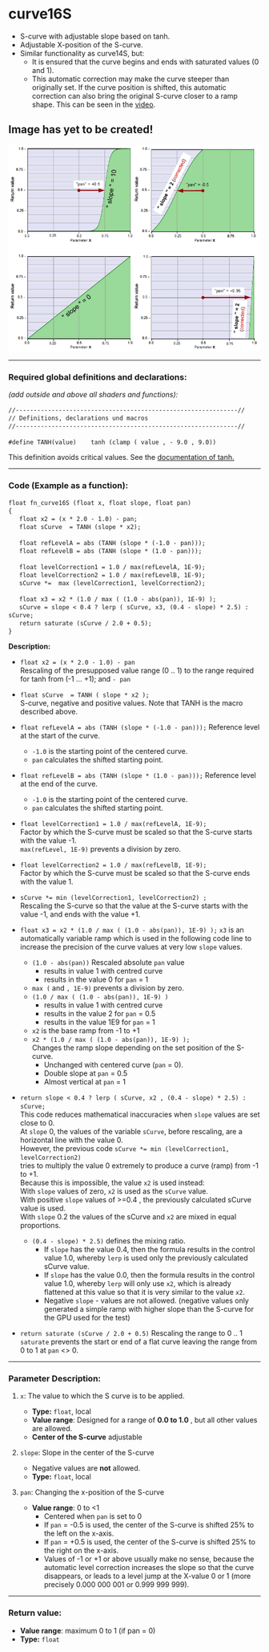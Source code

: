 # curve16S

- S-curve with adjustable slope based on tanh. 
- Adjustable X-position of the S-curve.
- Similar functionality as curve14S, but:  
   - It is ensured that the curve begins and ends with saturated values (0 and 1).
   - This automatic correction may make the curve steeper than originally set. 
     If the curve position is shifted, this automatic correction can also bring the original S-curve closer to a ramp shape. 
     This can be seen in the [video](video/curve16S.mp4).  

## Image has yet to be created!
![](img/curve16S.png)  
  
  ---
    
### Required global definitions and declarations:
*(add outside and above all shaders and functions):*
```` Code
//--------------------------------------------------------------//
// Definitions, declarations und macros
//--------------------------------------------------------------//

#define TANH(value)    tanh (clamp ( value , - 9.0 , 9.0))
````
This definition avoids critical values. See the [documentation of tanh.](../../Basics/Functions/Cg_standard_library/tanh/README.md#critical-parameter-values)  

---
  
### Code (Example as a function):  
```` Code
float fn_curve16S (float x, float slope, float pan)
{
   float x2 = (x * 2.0 - 1.0) - pan;
   float sCurve  = TANH (slope * x2);

   float refLevelA = abs (TANH (slope * (-1.0 - pan))); 
   float refLevelB = abs (TANH (slope * (1.0 - pan)));

   float levelCorrection1 = 1.0 / max(refLevelA, 1E-9);
   float levelCorrection2 = 1.0 / max(refLevelB, 1E-9);
   sCurve *=  max (levelCorrection1, levelCorrection2);
   
   float x3 = x2 * (1.0 / max ( (1.0 - abs(pan)), 1E-9) );
   sCurve = slope < 0.4 ? lerp ( sCurve, x3, (0.4 - slope) * 2.5) : sCurve;
   return saturate (sCurve / 2.0 + 0.5);
}

````

**Description:**  
      
   - `float x2 = (x * 2.0 - 1.0) - pan`  
      Rescaling of the presupposed value range (0 .. 1) to the range required for tanh from (-1 ... +1); and `- pan` 

   - `float sCurve  = TANH ( slope * x2 );`  
      S-curve, negative and positive values. Note that TANH is the macro described above.  

   - `float refLevelA = abs (TANH (slope * (-1.0 - pan)));`  Reference level at the start of the curve.  
      - `-1.0` is the starting point of the centered curve.  
      - `pan` calculates the shifted starting point.
       
   - `float refLevelB = abs (TANH (slope * (1.0 - pan)));` Reference level at the end of the curve. 
      - `-1.0` is the starting point of the centered curve.  
      - `pan` calculates the shifted starting point.
  
   - `float levelCorrection1 = 1.0 / max(refLevelA, 1E-9);`  
      Factor by which the S-curve must be scaled so that the S-curve starts with the value -1.   
      `max(refLevel, 1E-9)` prevents a division by zero.  
  
   - `float levelCorrection2 = 1.0 / max(refLevelB, 1E-9);`  
      Factor by which the S-curve must be scaled so that the S-curve ends with the value 1.  

   - `sCurve *= min (levelCorrection1, levelCorrection2) ;`  
     Rescaling the S-curve so that the value at the S-curve starts with the value -1, and ends with the value +1.  

   - `float x3 = x2 * (1.0 / max ( (1.0 - abs(pan)), 1E-9) );`
     `x3` is an automatically variable ramp which is used in the following code line 
     to increase the precision of the curve values at very low `slope` values.
     - `(1.0 - abs(pan))` Rescaled absolute `pan` value
        - results in value 1 with centred curve
        - results in the value 0 for `pan` = 1
     - `max (` and  `, 1E-9)` prevents a division by zero.
     - `(1.0 / max ( (1.0 - abs(pan)), 1E-9) )`
        - results in value 1 with centred curve
        - results in the value 2 for `pan` = 0.5
        - results in the value 1E9 for `pan` = 1
     - `x2` is the base ramp from -1 to +1
     - `x2 * (1.0 / max ( (1.0 - abs(pan)), 1E-9) );`  
       Changes the ramp slope depending on the set position of the S-curve.
        - Unchanged with centered curve (`pan` = 0).
        - Double slope at `pan` = 0.5
        - Almost vertical at `pan` = 1

  - `return slope < 0.4 ? lerp ( sCurve, x2 , (0.4 - slope) * 2.5) : sCurve;`  
    This code reduces mathematical inaccuracies when `slope` values are set close to 0.  
    At `slope` 0, the values of the variable `sCurve`, before rescaling, are a horizontal line with the value 0.  
    However, the previous code `sCurve *= min (levelCorrection1, levelCorrection2)`  
    tries to multiply the value 0 extremely to produce a curve (ramp) from -1 to +1.  
    Because this is impossible, the value `x2` is used instead:  
    With `slope` values of zero, `x2` is used as the `sCurve` value.  
    With positive `slope` values of >=0.4 , the previously calculated sCurve value is used.  
    With `slope` 0.2 the values of the sCurve and `x2` are mixed in equal proportions.  
    - `(0.4 - slope) * 2.5)` defines the mixing ratio.  
      - If `slope` has the value 0.4, then the formula results in the control value 1.0, 
      whereby `lerp` is used only the previously calculated sCurve value.  
       - If `slope` has the value 0.0, then the formula results in the control value 1.0, 
      whereby `lerp` will only use `x2`, which is already flattened at this value so 
      that it is very similar to the value `x2`.  
       - Negative `slope` - values are not allowed. 
       (negative values only generated a simple ramp with higher slope than the S-curve for the GPU used for the test)
  - `return saturate (sCurve / 2.0 + 0.5)` Rescaling the range to 0 .. 1  
    `saturate` prevents the start or end of a flat curve leaving the range from 0 to 1 at `pan` <> 0.


---
  
### Parameter Description:
    
1. `x`: The value to which the S curve is to be applied.
   - **Type:** `float`, local   
   - **Value range**: Designed for a range of **0.0 to 1.0** , but all other values are allowed.
   - **Center of the S-curve** adjustable

2. `slope`: Slope in the center of the S-curve  
   - Negative values are **not** allowed.
   - **Type:** `float`, local   

3. `pan`: Changing the x-position of the S-curve
   - **Value range**: 0 to <1
      - Centered when `pan` is set to 0
      - If `pan` = -0.5 is used, the center of the S-curve is shifted 25% to the left on the x-axis.
      - If `pan` = +0.5 is used, the center of the S-curve is shifted 25% to the right on the x-axis.
      - Values of -1 or +1 or above usually make no sense, because the automatic level correction increases the slope so 
        that the curve disappears, or leads to a level jump at the X-value 0 or 1 (more precisely 0.000 000 001 or 0.999 999 999).
   
---
  
### Return value: 
   - **Value range**: maximum 0 to 1 (if pan = 0) 
   - **Type:** `float`

   
